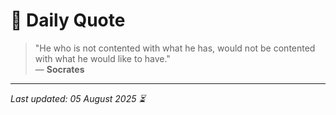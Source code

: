 # 📜 Daily Quote

> "He who is not contented with what he has, would not be contented with what he would like to have."  
> — **Socrates**

---

_Last updated: 05 August 2025 ⏳_
